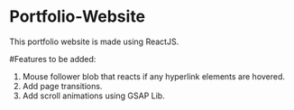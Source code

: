 # Portfolio-Website
This portfolio website is made using ReactJS.

#Features to be added:
1. Mouse follower blob that reacts if any hyperlink elements are hovered.
2. Add page transitions.
3. Add scroll animations using GSAP Lib. 
